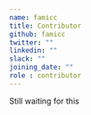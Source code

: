 ```yaml
---
name: famicc
title: Contributor
github: famicc
twitter: ""
linkedin: ""
slack: ""
joining_date: ""
role : contributor
---
```


Still waiting for this
